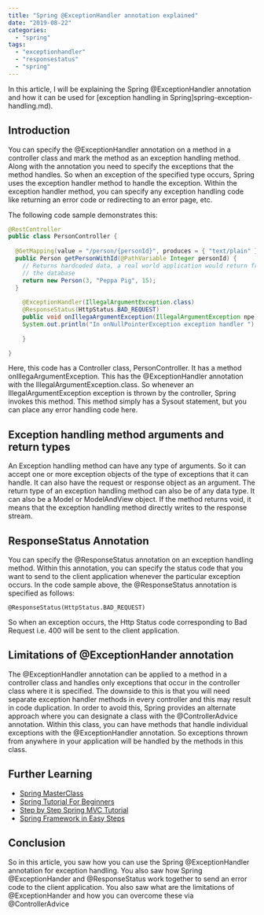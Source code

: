 ```yaml
---
title: "Spring @ExceptionHandler annotation explained"
date: "2019-08-22"
categories: 
  - "spring"
tags: 
  - "exceptionhandler"
  - "responsestatus"
  - "spring"
---
```


In this article, I will be explaining the Spring @ExceptionHandler annotation and how it can be used for [exception handling in Spring]spring-exception-handling.md).

## Introduction

You can specify the @ExceptionHandler annotation on a method in a controller class and mark the method as an exception handling method. Along with the annotation you need to specify the exceptions that the method handles. So when an exception of the specified type occurs, Spring uses the exception handler method to handle the exception. Within the exception handler method, you can specify any exception handling code like returning an error code or redirecting to an error page, etc.


The following code sample demonstrates this:

```java
@RestController
public class PersonController {
  
  @GetMapping(value = "/person/{personId}", produces = { "text/plain" })
  public Person getPersonWithId(@PathVariable Integer personId) {
    // Returns hardcoded data, a real world application would return from
    // the database
    return new Person(3, "Peppa Pig", 15);
  }
  
    @ExceptionHandler(IllegalArgumentException.class)
    @ResponseStatus(HttpStatus.BAD_REQUEST)
    public void onIllegaArgumentException(IllegalArgumentException npe){
    System.out.println("In onNullPointerException exception handler ");
      
    }

}

```

Here, this code has a Controller class, PersonController. It has a method onIllegaArgumentException. This has the @ExceptionHandler annotation with the IllegalArgumentException.class. So whenever an IllegalArgumentException exception is thrown by the controller, Spring invokes this method. This method simply has a Sysout statement, but you can place any error handling code here.

## Exception handling method arguments and return types

An Exception handling method can have any type of arguments. So it can accept one or more exception objects of the type of exceptions that it can handle. It can also have the request or response object as an argument. The return type of an exception handling method can also be of any data type. It can also be a Model or ModelAndView object. If the method returns void, it means that the exception handling method directly writes to the response stream.

## ResponseStatus Annotation

You can specify the @ResponseStatus annotation on an exception handling method. Within this annotation, you can specify the status code that you want to send to the client application whenever the particular exception occurs. In the code sample above, the @ResponseStatus annotation is specified as follows:

`@ResponseStatus(HttpStatus.BAD_REQUEST)`

So when an exception occurs, the Http Status code corresponding to Bad Request i.e. 400 will be sent to the client application.

## Limitations of @ExceptionHander annotation

The @ExceptionHandler annotation can be applied to a method in a controller class and handles only exceptions that occur in the controller class where it is specified. The downside to this is that you will need separate exception handler methods in every controller and this may result in code duplication. In order to avoid this, Spring provides an alternate approach where you can designate a class with the @ControllerAdvice annotation. Within this class, you can have methods that handle individual exceptions with the @ExceptionHandler annotation. So exceptions thrown from anywhere in your application will be handled by the methods in this class.

## Further Learning

- [Spring MasterClass](https://click.linksynergy.com/deeplink?id=MnzIZAZNE5Y&mid=39197&murl=https%3A%2F%2Fwww.udemy.com%2Fcourse%2Fjava-spring-framework-masterclass%2F) 
- [Spring Tutorial For Beginners](https://click.linksynergy.com/deeplink?id=MnzIZAZNE5Y&mid=39197&murl=https%3A%2F%2Fwww.udemy.com%2Fcourse%2Fspring-tutorial-for-beginners%2F) 
- [Step by Step Spring MVC Tutorial](https://click.linksynergy.com/deeplink?id=MnzIZAZNE5Y&mid=39197&murl=https%3A%2F%2Fwww.udemy.com%2Fcourse%2Fspring-mvc-tutorial-for-beginners-step-by-step%2F) 
- [Spring Framework in Easy Steps](https://click.linksynergy.com/deeplink?id=MnzIZAZNE5Y&mid=39197&murl=https%3A%2F%2Fwww.udemy.com%2Fcourse%2Fspringframeworkineasysteps%2F)

## Conclusion

So in this article, you saw how you can use the Spring @ExceptionHandler annotation for exception handling. You also saw how Spring @ExceptionHander and @ResponseStatus work together to send an error code to the client application. You also saw what are the limitations of @ExceptionHander and how you can overcome these via @ControllerAdvice
